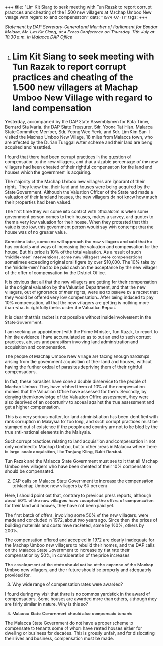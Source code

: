 +++ 
title: "Lim Kit Siang  to seek meeting with Tun Razak to report corrupt practices and cheating of the 1.500 new villagers at Machap Umboo New Village with regard to land compensation"
date: "1974-07-11"
tags:
+++

_Statement by DAP Secretary-General and Member of Parliament for Bandar Melaka, Mr. Lim Kit Siang, at a Press Conference on Thursday, 11th July at 10.30 a.m. in Malacca DAP Office_

1. # Lim Kit Siang  to seek meeting with Tun Razak to report corrupt practices and cheating of the 1.500 new villagers at Machap Umboo New Village with regard to land compensation  

Yesterday, accompanied by the DAP State Assemblymen for Kota Timer, Bernard Sta Maria, the DAP State Treasurer, Sdr. Yoong Tat Hian, Malacca State Committee Member, Sdr. Yeong Wee Yeek, and Sdr. Lim Kim San, I visited the Machap Umboo New Village, 18 miles from Malacca town, who are affected by the Durian Tunggal water scheme and their land are being acquired and resettled.</u>

I found that there had been corrupt practices in the question of compensation to the new villagers, and that a sizable percentage of the new villagers had been cheated of their rightful compensation for the land and houses which the government is acquiring.

The majority of the Machap Umboo new villagers are ignorant of their rights. They knew that their land and houses were being acquired by the State Government. Although the Valuation Officer of the State had made a valuation of their land and houses, the new villagers do not know how much their properties had been valued.

The first time they will come into contact with officialdom is when some government person comes to their houses, makes a survey, and quotes to them a very low valuation for their house. When they protested that this value is too low, this government person would say with contempt that the house was of no greater value. 

Sometime later, someone will approach the new villagers and said that he has contacts and ways of increasing the valuation and compensation for the house. But his price is 10% of the total valuation. As a result of such ‘middle-men’ interventions, some new villagers were compensations sometimes exceeding original oral figure by over $10,000. The 10% take by the ‘middle-men’ had to be paid cash on the acceptance by the new villager of the offer of compensation by the District Office.

It is obvious that all that the new villagers are getting for their compensation is the original valuation by the Valuation Department, and that the new villagers, out of ignorance of their rights, were led to believe by a racket that they would be offered very low compensation.. After being induced to pay 10% compensation, all that the new villagers are getting is nothing more than what is rightfully theirs under the Valuation Report.

It is clear that this racket is not possible without inside involvement in the State Government.

I am seeking an appointment with the Prime Minister, Tun Razak, to report to him the evidence I have accumulated so as to put an end to such corrupt practices, abuses and parasitism involving land administration and acquisition and compensation. 

The people of Machap Umboo New Village are facing enough hardships arising from the government acquisition of their land and houses, without having the further ordeal of parasites depriving them of their rightful compensations.

In fact, these parasites have done a double disservice to the people of Machap Umboo. They have robbed them of 10% of the compensation monies that the Valuation Office have assessed for them. Secondly, by denying them knowledge of the Valuation Office assessment, they were also deprived of an opportunity to appeal against the true assessment and get a higher compensation.

This is a very serious matter, for land administration has been identified with rank corruption in Malaysia for too long, and such corrupt practices must be stamped out of existence if the people and country are not to be bled by the true anti-national elements in the Malaysia.

Such corrupt practices relating to land acquisition and compensation in not only confined to Machap Umboo, but to other areas in Malacca where there is large-scale acquisition, like Tanjung Kling, Bukit Rambai.

Tun Razak and the Malacca State Government must see to it that all Machap Umboo new villagers who have been cheated of their 10% compensation should be compensated.

2. DAP calls on Malacca State Government to increase the compensation to Machap Umboo new villagers by 50 per cent
  
Here, I should point out that, contrary to previous press reports, although about 50% of the new villagers have accepted the offers of compensation for their land and houses, they have not been paid yet.

The first batch of offers, involving some 50% of the new villagers, were made and concluded in 1972, about two years ago. Since then, the prices of building materials and costs have racketed, some by 100%, others by 200%.

The compensation offered and accepted in 1972 are clearly inadequate for the Machap Umboo new villagers to rebuild their homes, and the DAP calls on the Malacca State Government to increase by flat rate their compensation by 50%, in consideration of the price increases.

The development of the state should not be at the expense of the Machap Umboo new villagers, and their future should be properly and adequately provided for.

3. Why wide range of compensation rates were awarded?

I found during my visit that there is no common yardstick in the award of compensations. Some houses are awarded more than others, although they are fairly similar in nature. Why is this so?

4. Malacca State Government should also compensate tenants

The Malacca State Government do not have a proper scheme to compensate to tenants some of whom have rented houses either for dwelling or business for decades. This is grossly unfair, and for dislocating their lives and business, compensation must be made.
 
